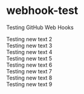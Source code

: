 # webhook-test
Testing GitHub Web Hooks

Testing new text 2  
Testing new text 3  
Testing new text 4  
Testing new text 5  
Testing new text 6  
Testing new text 7  
Testing new text 8  
Testing new text 9  
